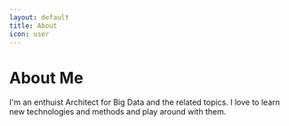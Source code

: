 ```yaml
---
layout: default
title: About
icon: user
---
```

# About Me

I'm an enthuist Architect for Big Data and the related topics. I love to learn new technologies and methods and play around with them.
